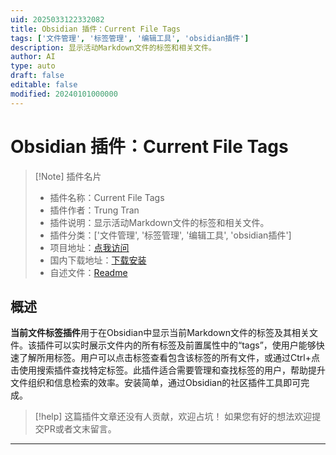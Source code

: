 ```yaml
---
uid: 2025033122332082
title: Obsidian 插件：Current File Tags
tags: ['文件管理', '标签管理', '编辑工具', 'obsidian插件']
description: 显示活动Markdown文件的标签和相关文件。
author: AI
type: auto
draft: false
editable: false
modified: 20240101000000
---
```


# Obsidian 插件：Current File Tags

> [!Note] 插件名片
> - 插件名称：Current File Tags
> - 插件作者：Trung Tran
> - 插件说明：显示活动Markdown文件的标签和相关文件。
> - 插件分类：['文件管理', '标签管理', '编辑工具', 'obsidian插件']
> - 项目地址：[点我访问](https://github.com/trung-tran-swe/obsidian-current-file-tags)
> - 国内下载地址：[下载安装](https://pkmer.cn/products/plugin/pluginMarket/?current-file-tags)
> - 自述文件：[Readme](https://ghproxy.net/https://raw.githubusercontent.com/trung-tran-swe/obsidian-current-file-tags/main/README.md)



## 概述

**当前文件标签插件**用于在Obsidian中显示当前Markdown文件的标签及其相关文件。该插件可以实时展示文件内的所有标签及前置属性中的“tags”，使用户能够快速了解所用标签。用户可以点击标签查看包含该标签的所有文件，或通过Ctrl+点击使用搜索插件查找特定标签。此插件适合需要管理和查找标签的用户，帮助提升文件组织和信息检索的效率。安装简单，通过Obsidian的社区插件工具即可完成。


> [!help] 
> 这篇插件文章还没有人贡献，欢迎占坑！
> 如果您有好的想法欢迎提交PR或者文末留言。
> 

---



